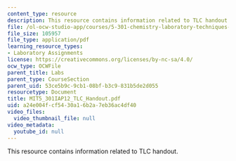 ```yaml
---
content_type: resource
description: This resource contains information related to TLC handout.
file: /ol-ocw-studio-app/courses/5-301-chemistry-laboratory-techniques-january-iap-2012/a24e004fcf5430a16b2a7eb36ac4df40_MIT5_301IAP12_TLC_Handout.pdf
file_size: 105957
file_type: application/pdf
learning_resource_types:
- Laboratory Assignments
license: https://creativecommons.org/licenses/by-nc-sa/4.0/
ocw_type: OCWFile
parent_title: Labs
parent_type: CourseSection
parent_uid: 53ce5b9c-9cb1-08bf-b3c9-831b5de2d055
resourcetype: Document
title: MIT5_301IAP12_TLC_Handout.pdf
uid: a24e004f-cf54-30a1-6b2a-7eb36ac4df40
video_files:
  video_thumbnail_file: null
video_metadata:
  youtube_id: null
---
```

This resource contains information related to TLC handout.